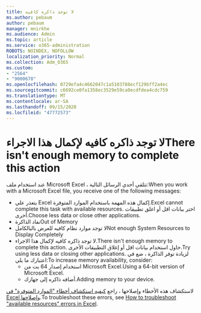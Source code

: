 ```yaml
---
title: لا توجد ذاكره كافيه
ms.author: pebaum
author: pebaum
manager: mnirkhe
ms.audience: Admin
ms.topic: article
ms.service: o365-administration
ROBOTS: NOINDEX, NOFOLLOW
localization_priority: Normal
ms.collection: Adm_O365
ms.custom:
- "2564"
- "9000678"
ms.openlocfilehash: 0729efa4c4662047c1a5103788ecf129bff2a4ec
ms.sourcegitcommit: c6692ce0fa1358ec3529e59ca0ecdfdea4cdc759
ms.translationtype: MT
ms.contentlocale: ar-SA
ms.lasthandoff: 09/15/2020
ms.locfileid: "47772573"
---
```

# <a name="there-isnt-enough-memory-to-complete-this-action"></a><span data-ttu-id="44bea-102">لا توجد ذاكره كافيه لإكمال هذا الاجراء</span><span class="sxs-lookup"><span data-stu-id="44bea-102">There isn't enough memory to complete this action</span></span>

<span data-ttu-id="44bea-103">عند استخدام ملف Microsoft Excel ، تتلقي أحدي الرسائل التالية:</span><span class="sxs-lookup"><span data-stu-id="44bea-103">When you work with a Microsoft Excel file, you receive one of the following messages:</span></span>

- <span data-ttu-id="44bea-104">يتعذر علي Excel إكمال هذه المهمة باستخدام الموارد المتوفرة.</span><span class="sxs-lookup"><span data-stu-id="44bea-104">Excel cannot complete this task with available resources.</span></span> <span data-ttu-id="44bea-105">اختر بيانات اقل أو اغلق تطبيقات أخرى.</span><span class="sxs-lookup"><span data-stu-id="44bea-105">Choose less data or close other applications.</span></span>
- <span data-ttu-id="44bea-106">نفاد الذاكرة</span><span class="sxs-lookup"><span data-stu-id="44bea-106">Out of Memory</span></span>
- <span data-ttu-id="44bea-107">لا توجد موارد نظام كافيه للعرض بالبالكامل</span><span class="sxs-lookup"><span data-stu-id="44bea-107">Not enough System Resources to Display Completely</span></span>
- <span data-ttu-id="44bea-108">لا توجد ذاكره كافيه لإكمال هذا الاجراء.</span><span class="sxs-lookup"><span data-stu-id="44bea-108">There isn't enough memory to complete this action.</span></span> <span data-ttu-id="44bea-109">حاول استخدام بيانات اقل أو إغلاق التطبيقات الأخرى.</span><span class="sxs-lookup"><span data-stu-id="44bea-109">Try using less data or closing other applications.</span></span> <span data-ttu-id="44bea-110">لزيادة توفر الذاكرة ، ضع في اعتبارك ما يلي:</span><span class="sxs-lookup"><span data-stu-id="44bea-110">To increase memory availability, consider:</span></span> 
    - <span data-ttu-id="44bea-111">استخدام إصدار 64 بت من Microsoft Excel.</span><span class="sxs-lookup"><span data-stu-id="44bea-111">Using a 64-bit version of Microsoft Excel.</span></span>
    - <span data-ttu-id="44bea-112">أضافه ذاكره إلى جهازك.</span><span class="sxs-lookup"><span data-stu-id="44bea-112">Adding memory to your device.</span></span>

<span data-ttu-id="44bea-113">لاستكشاف هذه الأخطاء وإصلاحها ، راجع [كيفيه استكشاف أخطاء "الموارد المتوفرة" في Excel وإصلاحها](https://docs.microsoft.com/office/troubleshoot/excel/available-resources-errors).</span><span class="sxs-lookup"><span data-stu-id="44bea-113">To troubleshoot these errors, see [How to troubleshoot "available resources" errors in Excel](https://docs.microsoft.com/office/troubleshoot/excel/available-resources-errors).</span></span>